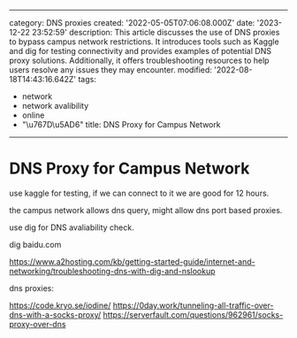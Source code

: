 ------
category: DNS proxies
created: '2022-05-05T07:06:08.000Z'
date: '2023-12-22 23:52:59'
description: This article discusses the use of DNS proxies to bypass campus network
  restrictions. It introduces tools such as Kaggle and dig for testing connectivity
  and provides examples of potential DNS proxy solutions. Additionally, it offers
  troubleshooting resources to help users resolve any issues they may encounter.
modified: '2022-08-18T14:43:16.642Z'
tags:
- network
- network avalibility
- online
- "\u767D\u5AD6"
title: DNS Proxy for Campus Network
------

# DNS Proxy for Campus Network

use kaggle for testing, if we can connect to it we are good for 12 hours.

the campus network allows dns query, might allow dns port based proxies.

use dig for DNS avaliability check.

dig baidu.com

https://www.a2hosting.com/kb/getting-started-guide/internet-and-networking/troubleshooting-dns-with-dig-and-nslookup

dns proxies:

https://code.kryo.se/iodine/
https://0day.work/tunneling-all-traffic-over-dns-with-a-socks-proxy/
https://serverfault.com/questions/962961/socks-proxy-over-dns
